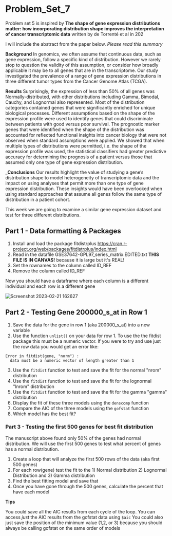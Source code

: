# Problem_Set_7

Problem set 5 is inspired by __The shape of gene expression distributions matter: how incorporating distribution shape improves the interpretation of cancer transcriptomic data__ written by de Torrenté et al in 202

I will include the abstract from the paper below. _Please read this summary_ 

__Background__
In genomics, we often assume that continuous data, such as gene expression, follow a specific kind of distribution. However we rarely stop to question the validity of this assumption, or consider how broadly applicable it may be to all genes that are in the transcriptome. Our study investigated the prevalence of a range of gene expression distributions in three different tumor types from the Cancer Genome Atlas (TCGA).

__Results__
Surprisingly, the expression of less than 50% of all genes was Normally-distributed, with other distributions including Gamma, Bimodal, Cauchy, and Lognormal also represented. Most of the distribution categories contained genes that were significantly enriched for unique biological processes. Different assumptions based on the shape of the expression profile were used to identify genes that could discriminate between patients with good versus poor survival. The prognostic marker genes that were identified when the shape of the distribution was accounted for reflected functional insights into cancer biology that were not observed when standard assumptions were applied. We showed that when multiple types of distributions were permitted, i.e. the shape of the expression profile was used, the statistical classifiers had greater predictive accuracy for determining the prognosis of a patient versus those that assumed only one type of gene expression distribution.

___Conclusions__
Our results highlight the value of studying a gene’s distribution shape to model heterogeneity of transcriptomic data and the impact on using analyses that permit more than one type of gene expression distribution. These insights would have been overlooked when using standard approaches that assume all genes follow the same type of distribution in a patient cohort.

This week we are going to examine a similar gene expression dataset and test for three different distributions. 



## Part 1 - Data formatting & Packages

1. Install and load the package fitdistrplus https://cran.r-project.org/web/packages/fitdistrplus/index.html 
2. Read in the datafile GSE37642-GPL97_series_matrix.EDITED.txt __THIS FILE IS IN CANVAS!__ because it is large but it's REAL!
3. Set the rownames to the column called ID_REF
4. Remove the column called ID_REF

Now you should have a dataframe where each column is a different individual and each row is a different gene


![Screenshot 2023-02-21 162627](https://user-images.githubusercontent.com/47755288/220462238-8101279e-fb39-4e15-83db-9856dd6a3134.png)

## Part 2 - Testing Gene 200000_s_at in Row 1

1. Save the data for the gene in row 1 (aka 200000_s_at) into a new variable
2. Use the function ```unlist()``` on your data for row 1. To use the the fitdist package this must be a numeric vector. If you were to try and use just the row data you would get an error like:

```
Error in fitdist(gene, "norm") : 
  data must be a numeric vector of length greater than 1
  ```
3. Use the ```fitdist``` function to test and save the fit for the normal "nrom" distribution
4. Use the ```fitdist``` function to test and save the fit for the lognormal "lnrom" distribution
5. Use the ```fitdist``` function to test and save the fit for the gamma "gamma" distribution
6. Display the fit of these three models using the ```denscomp``` function
7. Compare the AIC of the three models using the ```gofstat``` function
8. Which model has the best fit? 


### Part 3 - Testing the first 500 genes for best fit distribution 

The manuscript above found only 50% of the genes had normal distribution. We will use the first 500 genes to test what percent of genes has a normal distribution. 

1. Create a loop that will analyze the first 500 rows of the data (aka first 500 genes)
2. For each row(gene) test the fit to the 1) Normal distribution 2) Lognormal Distribution and 3) Gamma distribution 
3. Find the best fitting model and save that
4. Once you have gone through the 500 genes, calculate the percent that have each model 

__Tips__

You could save all the AIC results from each cycle of the loop. 
You can access _just_ the AIC results from the gofstat data using ```$aic``` 
You could also just save the position of the minimum value (1,2, or 3) because you should always be calling gofstat on the same order of models

